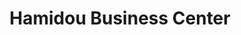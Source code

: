 ---
title: "Hamidou Business Center"
url: /monrovia/hamidou-business-center-un-drive/
shop: Dorfladen
---